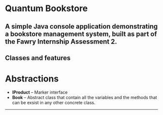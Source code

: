 # Quantum Bookstore

A simple Java console application demonstrating a bookstore management system, built as part of the Fawry Internship Assessment 2.  
---

## Classes and features

# Abstractions

- **IProduct** – Marker interface
- **Book** – Abstract class that contain all the variables and the methods that can be exsist in any other concrete class.
---

